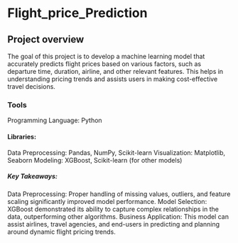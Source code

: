 # Flight_price_Prediction

## Project overview
The goal of this project is to develop a machine learning model that accurately predicts flight prices based on various factors, such as departure time, duration, airline, and other relevant features. This helps in understanding pricing trends and assists users in making cost-effective travel decisions.

### Tools
Programming Language: Python

#### Libraries:
Data Preprocessing: Pandas, NumPy, Scikit-learn
Visualization: Matplotlib, Seaborn
Modeling: XGBoost, Scikit-learn (for other models)

##### Key Takeaways:
Data Preprocessing: Proper handling of missing values, outliers, and feature scaling significantly improved model performance.
Model Selection: XGBoost demonstrated its ability to capture complex relationships in the data, outperforming other algorithms.
Business Application: This model can assist airlines, travel agencies, and end-users in predicting and planning around dynamic flight pricing trends.
